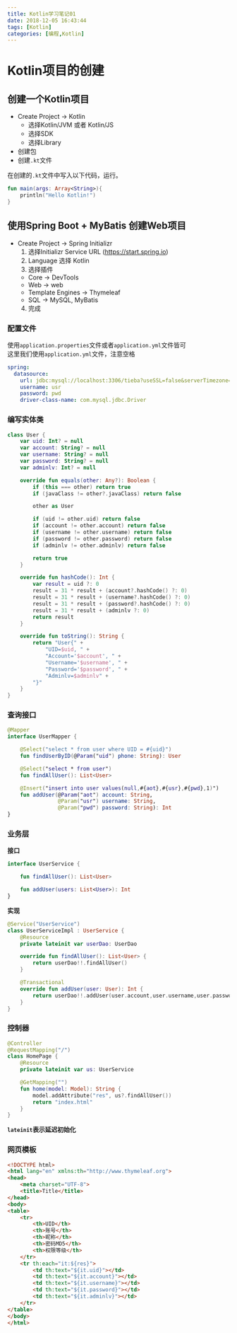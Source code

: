 ```yaml
---
title: Kotlin学习笔记01
date: 2018-12-05 16:43:44
tags: [Kotlin]
categories: [编程,Kotlin]
---
```


# Kotlin项目的创建
## 创建一个Kotlin项目
- Create Project -> Kotlin
  - 选择Kotlin/JVM 或者 Kotlin/JS
  - 选择SDK
  - 选择Library
- 创建包
- 创建`.kt`文件

在创建的`.kt`文件中写入以下代码，运行。
```kotlin
fun main(args: Array<String>){
    println("Hello Kotlin!")
}
```

## 使用Spring Boot + MyBatis 创建Web项目
- Create Project -> Spring Initializr
  1. 选择Initializr Service URL (https://start.spring.io)
  2. Language 选择 Kotlin
  3. 选择插件
    - Core -> DevTools
    - Web -> web
    - Template Engines -> Thymeleaf
    - SQL -> MySQL, MyBatis
  4. 完成

<!-- more -->

### 配置文件
使用`application.properties`文件或者`application.yml`文件皆可  
这里我们使用`application.yml`文件，注意空格
```yml
spring:
  datasource:
    url: jdbc:mysql://localhost:3306/tieba?useSSL=false&serverTimezone=GMT
    username: usr
    password: pwd
    driver-class-name: com.mysql.jdbc.Driver
```

### 编写实体类
```kotlin
class User {
    var uid: Int? = null
    var account: String? = null
    var username: String? = null
    var password: String? = null
    var adminlv: Int? = null

    override fun equals(other: Any?): Boolean {
        if (this === other) return true
        if (javaClass != other?.javaClass) return false

        other as User

        if (uid != other.uid) return false
        if (account != other.account) return false
        if (username != other.username) return false
        if (password != other.password) return false
        if (adminlv != other.adminlv) return false

        return true
    }

    override fun hashCode(): Int {
        var result = uid ?: 0
        result = 31 * result + (account?.hashCode() ?: 0)
        result = 31 * result + (username?.hashCode() ?: 0)
        result = 31 * result + (password?.hashCode() ?: 0)
        result = 31 * result + (adminlv ?: 0)
        return result
    }

    override fun toString(): String {
        return "User{" +
            "UID=$uid, " +
            "Account='$account', " +
            "Username='$username', " +
            "Password='$password', " +
            "Adminlv=$adminlv" +
        "}"
    }
}
```

### 查询接口
```kotlin
@Mapper
interface UserMapper {

    @Select("select * from user where UID = #{uid}")
    fun findUserByID(@Param("uid") phone: String): User

    @Select("select * from user")
    fun findAllUser(): List<User>

    @Insert("insert into user values(null,#{aot},#{usr},#{pwd},1)")
    fun addUser(@Param("aot") account: String,
                @Param("usr") username: String,
                @Param("pwd") password: String): Int
}
```

### 业务层
**接口**
```kotlin
interface UserService {

    fun findAllUser(): List<User>

    fun addUser(users: List<User>): Int
}
```

**实现**
```kotlin
@Service("UserService")
class UserServiceImpl : UserService {
    @Resource
    private lateinit var userDao: UserDao

    override fun findAllUser(): List<User> {
        return userDao!!.findAllUser()
    }

    @Transactional
    override fun addUser(user: User): Int {
        return userDao!!.addUser(user.account,user.username,user.password)
    }
}
```

### 控制器
```kotlin
@Controller
@RequestMapping("/")
class HomePage {
    @Resource
    private lateinit var us: UserService

    @GetMapping("")
    fun home(model: Model): String {
        model.addAttribute("res", us?.findAllUser())
        return "index.html"
    }
}
```

**`lateinit`表示延迟初始化**

### 网页模板
```html
<!DOCTYPE html>
<html lang="en" xmlns:th="http://www.thymeleaf.org">
<head>
    <meta charset="UTF-8">
    <title>Title</title>
</head>
<body>
<table>
    <tr>
        <th>UID</th>
        <th>账号</th>
        <th>昵称</th>
        <th>密码MD5</th>
        <th>权限等级</th>
    </tr>
    <tr th:each="it:${res}">
        <td th:text="${it.uid}"></td>
        <td th:text="${it.account}"></td>
        <td th:text="${it.username}"></td>
        <td th:text="${it.password}"></td>
        <td th:text="${it.adminlv}"></td>
    </tr>
</table>
</body>
</html>
```